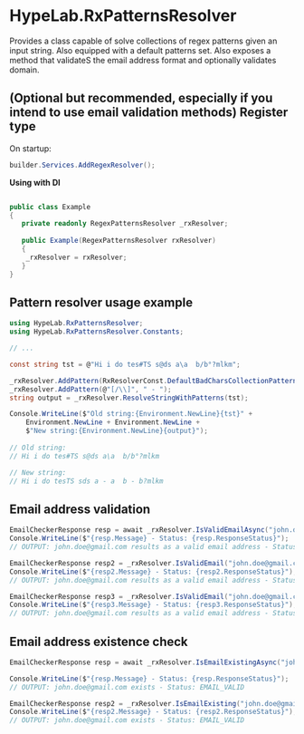 # HypeLab.RxPatternsResolver
Provides a class capable of solve collections of regex patterns given an input string. Also equipped with a default patterns set.
Also exposes a method that validateS the email address format and optionally validates domain.

## (Optional but recommended, especially if you intend to use email validation methods) Register type

On startup:
```c#
builder.Services.AddRegexResolver();
```

**Using with DI**
```c#

public class Example
{
   private readonly RegexPatternsResolver _rxResolver;
	
   public Example(RegexPatternsResolver rxResolver)
   {
	_rxResolver = rxResolver;
   }
}
```

## Pattern resolver usage example
```c#
using HypeLab.RxPatternsResolver;
using HypeLab.RxPatternsResolver.Constants;

// ...

const string tst = @"Hi i do tes#TS s@ds a\a  b/b°?mlkm";

_rxResolver.AddPattern(RxResolverConst.DefaultBadCharsCollectionPattern1, string.Empty);
_rxResolver.AddPattern(@"[/\\]", " - ");
string output = _rxResolver.ResolveStringWithPatterns(tst);

Console.WriteLine($"Old string:{Environment.NewLine}{tst}" +
    Environment.NewLine + Environment.NewLine +
    $"New string:{Environment.NewLine}{output}");
	
// Old string:
// Hi i do tes#TS s@ds a\a  b/b°?mlkm

// New string:
// Hi i do tesTS sds a - a  b - b?mlkm
```

## Email address validation
```c#
EmailCheckerResponse resp = await _rxResolver.IsValidEmailAsync("john.doe@gmail.com", checkDomain: true);
Console.WriteLine($"{resp.Message} - Status: {resp.ResponseStatus}");
// OUTPUT: john.doe@gmail.com results as a valid email address - Status: EMAIL_VALID

EmailCheckerResponse resp2 = _rxResolver.IsValidEmail("john.doe@gmail.com", checkDomain: true);
Console.WriteLine($"{resp2.Message} - Status: {resp2.ResponseStatus}");
// OUTPUT: john.doe@gmail.com results as a valid email address - Status: EMAIL_VALID

EmailCheckerResponse resp3 = _rxResolver.IsValidEmail("john.doe@gmail.com");
Console.WriteLine($"{resp3.Message} - Status: {resp3.ResponseStatus}");
// OUTPUT: john.doe@gmail.com results as a valid email address - Status: EMAIL_VALID
```

## Email address existence check
```c#
EmailCheckerResponse resp = await _rxResolver.IsEmailExistingAsync("john.doe@gmail.com");

Console.WriteLine($"{resp.Message} - Status: {resp.ResponseStatus}");
// OUTPUT: john.doe@gmail.com exists - Status: EMAIL_VALID

EmailCheckerResponse resp2 = _rxResolver.IsEmailExisting("john.doe@gmail.com");
Console.WriteLine($"{resp2.Message} - Status: {resp2.ResponseStatus}");
// OUTPUT: john.doe@gmail.com exists - Status: EMAIL_VALID
```
